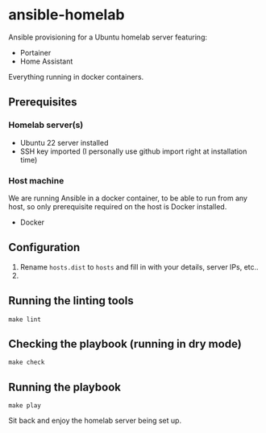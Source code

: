 # ansible-homelab

Ansible provisioning for a Ubuntu homelab server featuring: 
* Portainer
* Home Assistant

Everything running in docker containers.

## Prerequisites
### Homelab server(s)
* Ubuntu 22 server installed
* SSH key imported (I personally use github import right at installation time)

### Host machine
We are running Ansible in a docker container, to be able to run from any host, so only prerequisite required on the host is Docker installed.
* Docker


## Configuration
1. Rename `hosts.dist` to `hosts` and fill in with your details, server IPs, etc..
2. 

## Running the linting tools
`make lint`

## Checking the playbook (running in dry mode)
`make check`

## Running the playbook
`make play`

Sit back and enjoy the homelab server being set up.